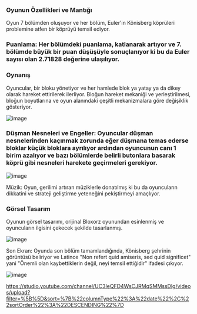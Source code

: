 ### Oyunun Özellikleri ve Mantığı

Oyun 7 bölümden oluşuyor ve her bölüm, Euler'in Könisberg köprüleri problemine atfen bir köprüyü temsil ediyor.

### Puanlama: Her bölümdeki puanlama, katlanarak artıyor ve 7. bölümde büyük bir puan düşüşüyle sonuçlanıyor ki bu da Euler sayısı olan 2.71828 değerine ulaşılıyor.


### Oynanış
Oyuncular, bir bloku yönetiyor ve her hamlede blok ya yatay ya da dikey olarak hareket ettirilerek ilerliyor. Bloğun hareket mekaniği ve yerleştirilmesi, bloğun boyutlarına ve oyun alanındaki çeşitli mekanizmalara göre değişiklik gösteriyor.



![image](https://github.com/pantherleon-22/untiy_bloxorz_uludag/assets/123326812/d564c2cc-b6b6-4482-8bea-8a981582a5d3)






### Düşman Nesneleri ve Engeller: Oyuncular düşman nesnelerinden kaçınmak zorunda eğer düşmana temas ederse bloklar küçük bloklara ayrılıyor ardından oyuncunun canı 1 birim azalıyor ve bazı bölümlerde belirli butonlara basarak köprü gibi nesneleri harekete geçirmeleri gerekiyor.

![image](https://github.com/pantherleon-22/untiy_bloxorz_uludag/assets/123326812/a25ea062-020d-4075-96e4-84babd3e0d7d)

Müzik: Oyun, gerilimi artıran müziklerle donatılmış ki bu da oyuncuların dikkatini ve strateji geliştirme yeteneğini pekiştirmeyi amaçlıyor.

### Görsel Tasarım
Oyunun görsel tasarımı, orijinal Bloxorz oyunundan esinlenmiş ve oyuncuların ilgisini çekecek şekilde tasarlanmış.

![image](https://github.com/pantherleon-22/untiy_bloxorz_uludag/assets/123326812/8b6462ea-5771-4d05-bf5e-a32de3e5e112)




Son Ekran: Oyunda son bölüm tamamlandığında, Könisberg şehrinin görüntüsü beliriyor ve Latince "Non refert quid amiseris, sed quid significet" yani "Önemli olan kaybettiklerin değil, neyi temsil ettiğidir" ifadesi çıkıyor.

![image](https://github.com/pantherleon-22/untiy_bloxorz_uludag/assets/123326812/b5dbdd15-9477-48ce-b36d-fd521da5afba)






https://studio.youtube.com/channel/UC3IeQFD4WsCJRMqSMMssDlg/videos/upload?filter=%5B%5D&sort=%7B%22columnType%22%3A%22date%22%2C%22sortOrder%22%3A%22DESCENDING%22%7D



